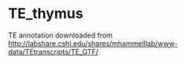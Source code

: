 # TE_thymus

TE annotation downloaded from http://labshare.cshl.edu/shares/mhammelllab/www-data/TEtranscripts/TE_GTF/
